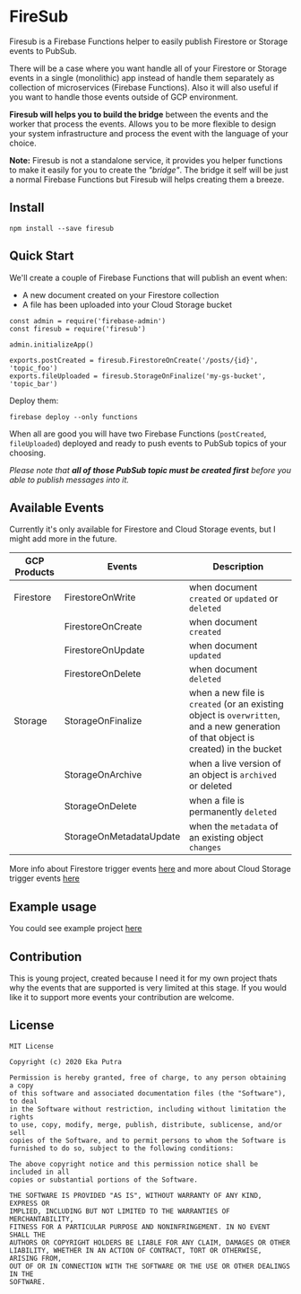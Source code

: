 # FireSub
Firesub is a Firebase Functions helper to easily publish Firestore or Storage events to PubSub.

There will be a case where you want handle all of your Firestore or Storage events in a single (monolithic) app instead of handle them separately as collection of microservices (Firebase Functions). Also it will also useful if you want to handle those events outside of GCP environment.

**Firesub will helps you to build the bridge** between the events and the worker that process the events. Allows you to be more flexible to design your system infrastructure and process the event with the language of your choice.

**Note:** Firesub is not a standalone service, it provides you helper functions to make it easily for you to create the _"bridge"_. The bridge it self will be just a normal Firebase Functions but Firesub will helps creating them a breeze.

## Install

```
npm install --save firesub
```

## Quick Start

We'll create a couple of Firebase Functions that will publish an event when:

- A new document created on your Firestore collection
- A file has been uploaded into your Cloud Storage bucket

```
const admin = require('firebase-admin')
const firesub = require('firesub')

admin.initializeApp()

exports.postCreated = firesub.FirestoreOnCreate('/posts/{id}', 'topic_foo')
exports.fileUploaded = firesub.StorageOnFinalize('my-gs-bucket', 'topic_bar')
```

Deploy them:

```
firebase deploy --only functions
```

When all are good you will have two Firebase Functions (`postCreated`, `fileUploaded`) deployed and ready to push events to PubSub topics of your choosing.

_Please note that **all of those PubSub topic must be created first** before you able to publish messages into it._

## Available Events

Currently it's only available for Firestore and Cloud Storage events, but I might add more in the future.

|GCP Products|Events|Description|
|------|------|------|
|Firestore|FirestoreOnWrite|when document `created` or `updated` or `deleted`|
||FirestoreOnCreate|when document `created`|
||FirestoreOnUpdate|when document `updated`|
||FirestoreOnDelete|when document `deleted`|
|Storage|StorageOnFinalize|when a new file is `created` (or an existing object is `overwritten`, and a new generation of that object is created) in the bucket|
||StorageOnArchive|when a live version of an object is `archived` or deleted|
||StorageOnDelete|when a file is permanently `deleted`|
||StorageOnMetadataUpdate|when the `metadata` of an existing object `changes`|

More info about Firestore trigger events [here](https://firebase.google.com/docs/functions/firestore-events) and more about Cloud Storage trigger events [here](https://firebase.google.com/docs/functions/gcp-storage-events)

## Example usage

You could see example project [here](https://github.com/ekaputra07/firesub/tree/master/example/functions)

## Contribution

This is young project, created because I need it for my own project thats why the events that are supported is very limited at this stage. If you would like it to support more events your contribution are welcome.

## License

```
MIT License

Copyright (c) 2020 Eka Putra

Permission is hereby granted, free of charge, to any person obtaining a copy
of this software and associated documentation files (the "Software"), to deal
in the Software without restriction, including without limitation the rights
to use, copy, modify, merge, publish, distribute, sublicense, and/or sell
copies of the Software, and to permit persons to whom the Software is
furnished to do so, subject to the following conditions:

The above copyright notice and this permission notice shall be included in all
copies or substantial portions of the Software.

THE SOFTWARE IS PROVIDED "AS IS", WITHOUT WARRANTY OF ANY KIND, EXPRESS OR
IMPLIED, INCLUDING BUT NOT LIMITED TO THE WARRANTIES OF MERCHANTABILITY,
FITNESS FOR A PARTICULAR PURPOSE AND NONINFRINGEMENT. IN NO EVENT SHALL THE
AUTHORS OR COPYRIGHT HOLDERS BE LIABLE FOR ANY CLAIM, DAMAGES OR OTHER
LIABILITY, WHETHER IN AN ACTION OF CONTRACT, TORT OR OTHERWISE, ARISING FROM,
OUT OF OR IN CONNECTION WITH THE SOFTWARE OR THE USE OR OTHER DEALINGS IN THE
SOFTWARE.
```
